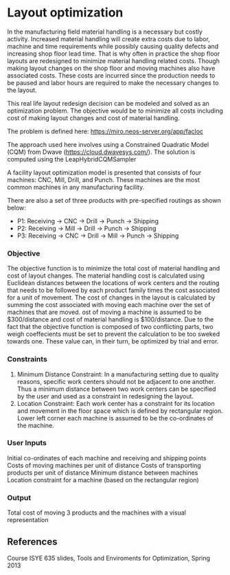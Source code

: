 # Layout optimization



In the manufacturing field material handling is a necessary but costly activity. Increased material handling will create extra costs due to labor, machine and time requirements while possibly causing quality defects and increasing shop floor lead time. That is why often in practice the shop floor layouts are redesigned to minimize material handling related costs. Though making layout changes on the shop floor and moving machines also have associated costs. These costs are incurred since the production needs to be paused and labor hours are required to make the necessary changes to the layout.

This real life layout redesign decision can be modeled and solved as an optimization problem. The objective would be to minimize all costs including cost of making layout changes and cost of material handling.

The problem is defined here: https://miro.neos-server.org/app/facloc

The approach used here involves using a Constrained Quadratic Model (CQM) from Dwave (https://cloud.dwavesys.com/). The solution is computed using the LeapHybridCQMSampler 

A facility layout optimization model is presented that consists of four machines: CNC, Mill, Drill, and Punch. These machines are the most common machines in any manufacturing facility.

There are also a set of three products with pre-specified routings as shown below:

- P1: Receiving -> CNC -> Drill -> Punch -> Shipping
- P2: Receiving -> Mill -> Drill -> Punch -> Shipping
- P3: Receiving -> CNC -> Drill -> Mill -> Punch -> Shipping

### Objective
The objective function is to minimize the total cost of material handling and cost of layout changes. The material handling cost is calculated using Euclidean distances between the locations of work centers and the routing that needs to be followed by each product family times the cost associated for a unit of movement. The cost of changes in the layout is calculated by summing the cost associated with moving each machine over the set of machines that are moved. ost of moving a machine is assumed to be \$300/distance and cost of material handling is \$100/distance.
Due to the fact that the objective function is composed of two conflicting parts, two weigh coeffecients must be set to prevent the calculation to be too sweked towards one. These value can, in their turn, be optimized by trial and error.

### Constraints

1. Minimum Distance Constraint: In a manufacturing setting due to quality reasons, specific work centers should not be adjacent to one another. Thus a minimum distance between two work centers can be specified by the user and used as a constraint in redesigning the layout.
2. Location Constraint: Each work center has a constraint for its location and movement in the floor space which is defined by rectangular region.
Lower left corner each machine is assumed to be the co-ordinates of the machine.

### User Inputs
Initial co-ordinates of each machine and receiving and shipping points
Costs of moving machines per unit of distance
Costs of transporting products per unit of distance
Minimum distance between machines
Location constraint for a machine (based on the rectangular region)

### Output
Total cost of moving 3 products and the machines with a visual representation

## References
Course ISYE 635 slides, Tools and Enviroments for Optimization, Spring 2013
